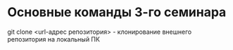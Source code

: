 # Основные команды 3-го семинара

git clone <url-адрес репозитория> - клонирование внешнего репозитория на локальный ПК

